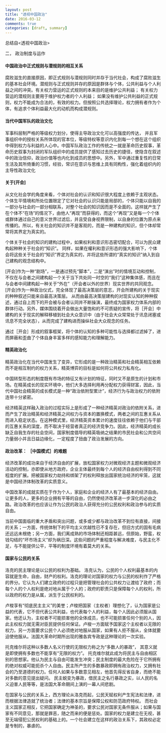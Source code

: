 ```yaml
---
layout: post
title: "透视中国政治"
date: 2016-03-12
comments: true
categories: [draft, summary]
---
```

总结自<透视中国政治>

二， 政治制度与运作

#### 中国政治中正式规则与潜规则的相互关系  
腐败滋生的直接原因，即正式规则与潜规则同时并存于当代社会，构成了腐败滋生的基本社会环境。潜规则与正式规则并存的原因是群体与个体，公共利益与个人利益之间的冲突。有关权力营运的正式规则的本来目的是维护公共利益； 有关权力营运的潜规则主要用于维护权力者的个人利益； 如果没有维护公共利益的正式规则，权力不能成为合法的，有效的权力。但按照公共选择理论，权力拥有者作为个体，有追求个体利益最大化的动机而构成潜规则。

#### 当代中国军队的政治文化  
军事科层制严格的等级权力划分，使得主导政治文化可以高强度的传达， 并且军事组织中的授权关系所体现的官本位，等级特权等意识内化到每一个想在这个组织中得到权力与利益的人心中。中国军队政治工作的传统之一就是革命历史叙事，革命历史叙事为封闭的军队组织中的成员提供了感知过去历史的捷径，使隐含在叙述中的政治信仰，政治价值等也内化到成员的思想中。另外，军中通过重复性的日常生活及其所倚重的习惯，经验，常识在意识与思维上具有同构性，强化着组织内的主导性政治文化


#### 关于[开会]  
从文化社会学的角度来看，个体对社会的认识和知识很大程度上依赖于主观状态。个体生平情境和所处位置限定了它对社会的认识只能是局部的，个体只能以自我的一部分与社会的一部分相联系，对整个社会的知识因而是不全面的。这样就产生了在个体不“在场”的情况下，由他人“再现”而获得的，而这个“再现”又是每一个个体或群体通过自己的意义世界过滤后，并且受自身视界限制，以自身的位置为原点来传播的。所以，有关社会的知识并不是客观的，而是一种建构的知识，但个体却常常将其界定为真实的。

个体关于社会的知识的建构过程中，如果权利和意识形态密切配合，可以为民众建构起种种关于社会的“知识”。 同样，如果在權利和意识形态的强大影响下，个体会将这些关于社会的“知识”界定为真实的，并将这些所谓的“真实的知识”纳入到自己建构的观念结构中。

[开会]作为一种“剧场”，一是通过预先“脚本”，二是“演出”时的情境互动和控制，不仅在与会者之间建构起一个关于当下共处同一时空的“我们”这种集体感，而且在与会者中间建构起一种关于“外在”（开会者以外的世界）现实世界的共同观念。[开会]作为一种政治仪式，完全体现了最高决策层的意志，开会所建构的关于现实的种种叙述只能来自最高决策层。 从而由最高决策层建构的对现实认知的种种叙述，通过自上而下的开会被与会者认同并不断操演，最终成为国家权力体系内部的群体行动。另外，媒体围绕着开会做出大量饱和的不可质疑的宣传，将［开会］中建构的关于现实的解释移植到社会大众意识中（由于社会大众常常处于讯息闭塞或讯息不完全状态），从而完成了建构进而操纵社会大众观念的任务。

通过［开会］形成的叙事框架，将个体的认知的多种可能性与选择都过滤掉了，进而屏蔽和歪曲了个体自身丰富多样的感知能力和理解能力。


#### 精英政治化  
精英政治化在当代中国发生了变异，它形成的是一种政治精英和社会精英相互依赖而不是相互制约的权力关系，精英博弈的目标是如何将公共权力私有化。

中国转型形态的制度既有市场的特征又有计划的特征，同时又不是原生的计划和市场。在精英成长的现实环境中，他们大多选择利用再分配权力获得财富，因此，当代中国社会精英的成长模式是一种“政治依附型累计”，经济行为与政治权力的依附连带十分紧密。

经济精英这样融入政治的过程实际上是形成了一种经济精英对政治的依附关系，进而产生了政治精英和经济精英之间权力与资本的置换模式，两者之间的互惠关系从而进入稳定状态。在这种模式里，经济精英资本累计的速度往往依赖于他们与干部的互惠关系的深度，而不取决于经营者真正的经济竞争力。因此，经济精英的成长缺乏自我生存的社会空间，国家制度倡导的精英吸纳之结果的市民社会和公共空间力量弱小并且日益边缘化，一定程度了扭曲了政治发展的方向。

#### 政治改革： ［中国模式］的难题  
经济改革的成功来自于经济自由的扩展，放松国家权力对微观经济主题和微观经济活动的控制，亦即使从地方政府，企业主体最终到每个人的经济自由权利得到不同程度的扩展。把被国家权力劫持和绑架了的权利释放出国家统治经济的牢笼，这就是中国经济体制改革的实质意义。

中国改革的成就实质在于作为个人，家庭和企业的经济人有了最基本的经济自由。让更多的人，更多的企业拥有平等的自由，仍然使经济改革进一步深化的必由之路。政治改革的也应该让作为公民的政治人获得充分的公民权利和政治参与的实质自由。

当前中国面临的重大矛盾和突出问题，或多或少都与政治改革不到位有直接，间接的关系；一方面，传统体制下的平均主义优越性已不复存在，但旧方式的固有毛病还远远未根绝；另一方面，我们离成熟的市场体制还相距甚远，但原始，野蛮，权钱勾结的“坏市场主义”却为祸日深。这些问题的严重程度与解决难度，与民主化不足，与不能提供公平，平等的制度环境有着莫大的关系。

#### 国家与公民的关系  
洛克的民主理论是以公民的权利为基础。 洛克认为，公民的个人权利最基本的内容就是生命，自由，财产的权利。洛克的理论对国家的权力与公民的权利作了严格的界分。它认为人们建立政府的过程只是把管理社会的公共权力让渡给了政府；而每个人的个人权利是绝对地从属于个人的；政府的职责只是保障每个人的权利，所以政府的权力是从属，派生于公民权利的。 

卢梭享有“彻底民主主义”的美誉；卢梭把国家（主权者）理想化了，认为国家是公益的代表，它不但代表公共利益，也代表每个人的利益，每个人因此必须服从国家。他还认为，主权者不可能损害他的全体成员，也不可能损害任何个别的人，因此主权权力就无需对臣民提供任何保证。卢梭一方面赋予国家这个主权者以无限的权力，另一方面要求公民个人必须绝对地服从国家，如果有人拒不服从，全体就要迫使他服从。法国大革命时期所出现的雅各宾专政是这种理论的一次实验。

托克维尔将这种以多数人名义行使的无限权力称之为“多数人的暴政”， 其意义就是即使拥有多数也不能享有“无限的权力”。 托克维尔就此成为将民主与自由相区别的思想家。他认为民主与自由可能发生冲突；民主制度的最大危险在于它所拥有的绝对权威可能扼杀个人自由。民主所产生的多数暴政即拥有政治权力，又拥有社会的乃至道德的权力。任何人如果与多数意见相左，他首先得反省自身，而绝不能对多数的意见提出疑问。 民主蜕变为暴政，借民主之名行暴政之实，以人民的名义迫害人民等等，是法国大革命期间上演的一幕人间悲剧。 

在国家与公民的关系上，西方理论从洛克而起，公民天赋权利产生宪法和法律，进而根据法律造就了统治者；法律的基本宗旨是保障公权和防范政府特权。 而社会主义国家正相反，它把国家确定为神圣的，要求公民对国家无条件服从；如果与国家有不同意见，那就是罪恶，随之而来的便是惩处。国家的权力是建立在无视，甚至无端侵犯公民权利的基础上的。一个社会建立在这样的政治关系下，其政权必定是专制的，暴虐的。

#### 
